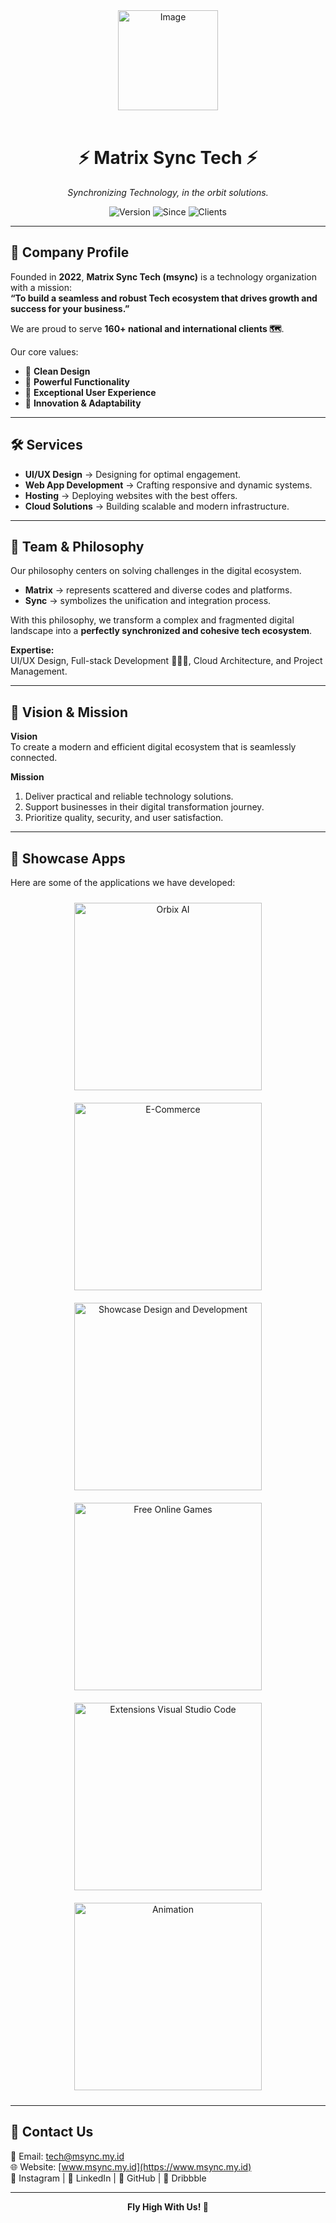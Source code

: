 <!-- ================= HEADER IMAGE ================= -->
<div align="center">
  <img width="160" alt="Image" src="https://github.com/user-attachments/assets/52cc7fd8-e5c6-4b5b-b827-835103076411" />
</div>

<br/>

<!-- ================= TITLE & TAGLINE ================= -->
<div align="center">
  <h1>⚡ Matrix Sync Tech ⚡</h1>
  <p><i>Synchronizing Technology, in the orbit solutions.</i></p>

  <!-- Badges -->
  <img src="https://img.shields.io/badge/version-1.0.0-blue.svg" alt="Version"/>
  <img src="https://img.shields.io/badge/since-2022-orange.svg" alt="Since"/>
  <img src="https://img.shields.io/badge/clients-160%2B-green.svg" alt="Clients"/>
</div>

---

## 🏢 Company Profile

Founded in **2022**, **Matrix Sync Tech (msync)** is a technology organization with a mission:  
**“To build a seamless and robust Tech ecosystem that drives growth and success for your business.”**

We are proud to serve **160+ national and international clients 🗺️**.  

Our core values:  
- 🎏 **Clean Design**  
- 🦾 **Powerful Functionality**  
- 💫 **Exceptional User Experience**  
- 🪽 **Innovation & Adaptability**  

---

## 🛠️ Services

- **UI/UX Design** → Designing for optimal engagement.  
- **Web App Development** → Crafting responsive and dynamic systems.  
- **Hosting** → Deploying websites with the best offers.  
- **Cloud Solutions** → Building scalable and modern infrastructure.  

---

## 👥 Team & Philosophy

Our philosophy centers on solving challenges in the digital ecosystem.  

- **Matrix** → represents scattered and diverse codes and platforms.  
- **Sync** → symbolizes the unification and integration process.  

With this philosophy, we transform a complex and fragmented digital landscape into a **perfectly synchronized and cohesive tech ecosystem**.  

**Expertise:**  
UI/UX Design, Full-stack Development 👩🏻‍💻, Cloud Architecture, and Project Management.  

---

## 🌟 Vision & Mission

**Vision**  
To create a modern and efficient digital ecosystem that is seamlessly connected.  

**Mission**  
1. Deliver practical and reliable technology solutions.  
2. Support businesses in their digital transformation journey.  
3. Prioritize quality, security, and user satisfaction.  

---

## 🚀 Showcase Apps

Here are some of the applications we have developed:  

<div align="center">
  
<!-- Insert your app screenshots here -->
<img src="https://github.com/user-attachments/assets/52a88516-a319-4334-8ef5-d7012976eb1f" alt="Orbix AI" width="300" style="margin:10px"/>
<img src="https://github.com/user-attachments/assets/f732428e-8c72-4c6f-b15c-bb5e8a398224" alt="E-Commerce" width="300" style="margin:10px"/>
<img src="https://github.com/user-attachments/assets/824f29c6-de31-4c9c-8a7b-10215c103212" alt="Showcase Design and Development" width="300" style="margin:10px"/>
<img src="https://github.com/user-attachments/assets/341ff406-cbb0-49c6-929e-1aeecb866602" alt="Free Online Games" width="300" style="margin:10px"/>
<img src="https://github.com/user-attachments/assets/9534374d-9309-411c-96a8-366b010af43c" alt="Extensions Visual Studio Code" width="300" style="margin:10px"/>
<img src="https://github.com/user-attachments/assets/9cefe776-ea9e-4345-be12-26353a9aab1a" alt="Animation" width="300" style="margin:10px"/>

</div>

---

## 🤝 Contact Us

📧 Email: [tech@msync.my.id](mailto:tech@msync.my.id)  
🌐 Website: [www.msync.my.id](https://www.msync.my.id)  
🧊 Instagram | 🐧 LinkedIn | 🌱 GitHub | 🎏 Dribbble  

---

<div align="center">
  <b>Fly High With Us! 🚀</b>
</div>

